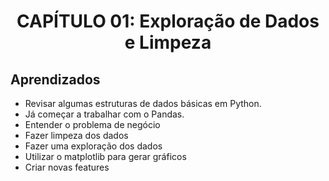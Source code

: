  # <p align="center" style="margin-top: 0px;"> CAPÍTULO 01: Exploração de Dados e Limpeza


## Aprendizados

* Revisar algumas estruturas de dados básicas em Python.
* Já começar a trabalhar com o Pandas.
* Entender o problema de negócio
* Fazer limpeza dos dados
* Fazer uma exploração dos dados
* Utilizar o matplotlib para gerar gráficos
* Criar novas features
